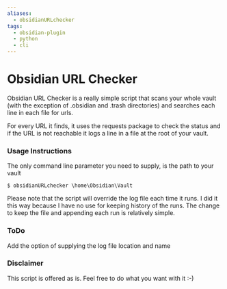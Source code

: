 ```yaml
---
aliases:
  - obsidianURLchecker
tags:
  - obsidian-plugin
  - python
  - cli
---
```

# Obsidian URL Checker

Obsidian URL Checker is a really simple script that scans your whole vault (with the exception of .obsidian and .trash directories) and searches each line in each file for urls.

For every URL it finds, it uses the requests package to check the status and if the URL is not reachable it logs a line in a file at the root of your vault.


### Usage Instructions

The only command line parameter you need to supply, is the path to your vault

```commandline
$ obsidianURLchecker \home\Obsidian\Vault
```

Please note that the script will override the log file each time it runs. I did it this way because I have no use for keeping history of the runs. The change to keep the file and appending each run is relatively simple.

### ToDo

Add the option of supplying the log file location and name

### Disclaimer

This script is offered as is. Feel free to do what you want with it :-)  
